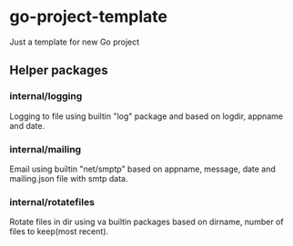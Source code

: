 # go-project-template
Just a template for new Go project

<h2>Helper packages</h2>

<h3>internal/logging</h3>

Logging to file using builtin "log" package and based on logdir, appname and date.

<h3>internal/mailing</h3>

Email using builtin "net/smptp" based on appname, message, date and mailing.json file with smtp data.

<h3>internal/rotatefiles</h3>

Rotate files in dir using va builtin packages based on dirname, number of files to keep(most recent).
